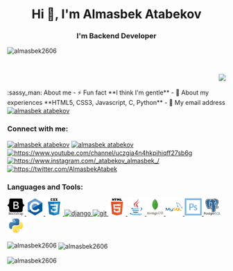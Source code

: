 <h1 align="center">Hi 👋, I'm Almasbek Atabekov</h1>
<h3 align="center">I'm Backend Developer</h3>

<p align="left"> <img src="https://komarev.com/ghpvc/?username=almasbek2606&label=Profile%20views&color=0e75b6&style=flat" alt="almasbek2606" /> </p>

<p align="left"> <a href="https://twitter.com/" target="blank"><img src="https://img.shields.io/twitter/follow/?logo=twitter&style=for-the-badge" alt="" /></a> </p>
<p align="right"> <img src="https://www.iihglobal.com/wp-content/uploads/2019/02/dcsad.gif" width="600px"> </p>
:sassy_man: About me
- ⚡ Fun fact **I think I'm gentle**
- 💬 About my experiences **HTML5, CSS3, Javascript, C, Python**
- 📲 My email address <a href="https://mail.google.com/mail/u/0/?tab=rm&ogbl#inbox" target="blank"><img align="center" src="https://encrypted-tbn3.gstatic.com/images?q=tbn:ANd9GcRIX97EoQs57ChvM_ropA5ycDVc_txz6z3wHBdOOXmmFw0D7GMO" alt="almasbek atabekov" height="30" width="40" /></a>


<h3 align="left">Connect with me:</h3>
<p align="left">
<a href="https://www.linkedin.com/in/almasbek-atabekov-74b8b2248/" target="blank"><img align="center" src="https://raw.githubusercontent.com/rahuldkjain/github-profile-readme-generator/master/src/images/icons/Social/linked-in-alt.svg" alt="almasbek atabekov" height="30" width="40" /></a>
<a href="https://www.facebook.com/profile.php?id=100072318931719" target="blank"><img align="center" src="https://raw.githubusercontent.com/rahuldkjain/github-profile-readme-generator/master/src/images/icons/Social/facebook.svg" alt="almasbek atabekov" height="30" width="40" /></a>
<a href="https://www.youtube.com/channel/UCzgIA4n4HkPIhiQff27SB6g" target="blank"><img align="center" src="https://raw.githubusercontent.com/rahuldkjain/github-profile-readme-generator/master/src/images/icons/Social/youtube.svg" alt="https://www.youtube.com/channel/uczgia4n4hkpihiqff27sb6g" height="30" width="40" /></a>
<a href="https://www.instagram.com/_atabekov_almasbek_/" target="blank"><img align="center" src="https://upload.wikimedia.org/wikipedia/commons/e/e7/Instagram_logo_2016.svg" alt="https://www.instagram.com/_atabekov_almasbek_/" height="30" width="40" /></a>
<a href="https://twitter.com/AlmasbekAtabek" target="blank"><img align="center" src="https://upload.wikimedia.org/wikipedia/commons/6/6f/Logo_of_Twitter.svg" alt="https://twitter.com/AlmasbekAtabek" height="30" width="40" /></a>
</p>

<h3 align="left">Languages and Tools:</h3>
<p align="left"> <a href="https://getbootstrap.com" target="_blank" rel="noreferrer"> <img src="https://raw.githubusercontent.com/devicons/devicon/master/icons/bootstrap/bootstrap-plain-wordmark.svg" alt="bootstrap" width="40" height="40"/> </a> <a href="https://www.cprogramming.com/" target="_blank" rel="noreferrer"> <img src="https://raw.githubusercontent.com/devicons/devicon/master/icons/c/c-original.svg" alt="c" width="40" height="40"/> </a> <a href="https://www.w3schools.com/css/" target="_blank" rel="noreferrer"> <img src="https://raw.githubusercontent.com/devicons/devicon/master/icons/css3/css3-original-wordmark.svg" alt="css3" width="40" height="40"/> </a> <a href="https://www.djangoproject.com/" target="_blank" rel="noreferrer"> <img src="https://cdn.worldvectorlogo.com/logos/django.svg" alt="django" width="40" height="40"/> </a> <a href="https://git-scm.com/" target="_blank" rel="noreferrer"> <img src="https://www.vectorlogo.zone/logos/git-scm/git-scm-icon.svg" alt="git" width="40" height="40"/> </a> <a href="https://www.w3.org/html/" target="_blank" rel="noreferrer"> <img src="https://raw.githubusercontent.com/devicons/devicon/master/icons/html5/html5-original-wordmark.svg" alt="html5" width="40" height="40"/> </a> <a href="https://www.java.com" target="_blank" rel="noreferrer"> <img src="https://raw.githubusercontent.com/devicons/devicon/master/icons/java/java-original.svg" alt="java" width="40" height="40"/> </a> <a href="https://www.mongodb.com/" target="_blank" rel="noreferrer"> <img src="https://raw.githubusercontent.com/devicons/devicon/master/icons/mongodb/mongodb-original-wordmark.svg" alt="mongodb" width="40" height="40"/> </a> <a href="https://www.mysql.com/" target="_blank" rel="noreferrer"> <img src="https://raw.githubusercontent.com/devicons/devicon/master/icons/mysql/mysql-original-wordmark.svg" alt="mysql" width="40" height="40"/> </a> <a href="https://www.photoshop.com/en" target="_blank" rel="noreferrer"> <img src="https://raw.githubusercontent.com/devicons/devicon/master/icons/photoshop/photoshop-line.svg" alt="photoshop" width="40" height="40"/> </a> <a href="https://www.postgresql.org" target="_blank" rel="noreferrer"> <img src="https://raw.githubusercontent.com/devicons/devicon/master/icons/postgresql/postgresql-original-wordmark.svg" alt="postgresql" width="40" height="40"/> </a> <a href="https://www.python.org" target="_blank" rel="noreferrer"> <img src="https://raw.githubusercontent.com/devicons/devicon/master/icons/python/python-original.svg" alt="python" width="40" height="40"/> </a> </p>

<p><img align="left" src="https://github-readme-stats.vercel.app/api/top-langs?username=almasbek2606&show_icons=true&locale=en&layout=compact" alt="almasbek2606" /></p>

<p>&nbsp;<img align="center" src="https://github-readme-stats.vercel.app/api?username=almasbek2606&show_icons=true&locale=en" alt="almasbek2606" /></p>

<p><img align="center" src="https://github-readme-streak-stats.herokuapp.com/?user=almasbek2606&" alt="almasbek2606" /></p>
